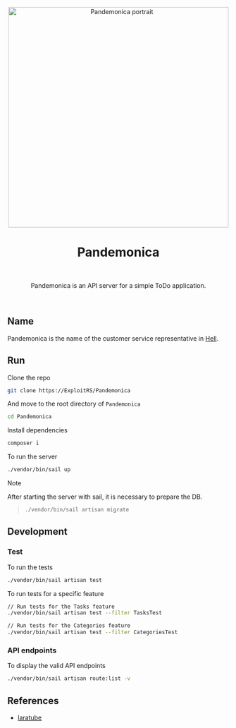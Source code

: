 <div align="center">
    <p align="center">
        <a href="https://helltaker.fandom.com/wiki/Pandemonica">
            <img src="https://github-production-user-asset-6210df.s3.amazonaws.com/85566220/294228806-199a2c22-d975-4e5c-9755-582e4a9c2f57.png" width="500" alt="Pandemonica portrait">
        </a>
    </p>
    <h1>Pandemonica</h1>
    <br/>
    <p>Pandemonica is an API server for a simple ToDo application.</p>
    <br/>
</div>

## Name

Pandemonica is the name of the customer service representative in [Hell](https://helltaker.fandom.com/wiki/Helltaker_Wiki).

## Run

Clone the repo

```bash
git clone https://ExploitRS/Pandemonica
```

And move to the root directory of `Pandemonica`

```bash
cd Pandemonica
```

Install dependencies

```bash
composer i
```

To run the server

```bash
./vendor/bin/sail up
```

> [!NOTE]
> After starting the server with sail, it is necessary to prepare the DB.

> ```bash
> ./vendor/bin/sail artisan migrate
> ```

## Development

### Test

To run the tests

```bash
./vendor/bin/sail artisan test
```

To run tests for a specific feature

```bash
// Run tests for the Tasks feature
./vendor/bin/sail artisan test --filter TasksTest

// Run tests for the Categories feature
./vendor/bin/sail artisan test --filter CategoriesTest
```

### API endpoints

To display the valid API endpoints

```bash
./vendor/bin/sail artisan route:list -v
```

## References

- [laratube](https://github.com/miladev95/laratube)